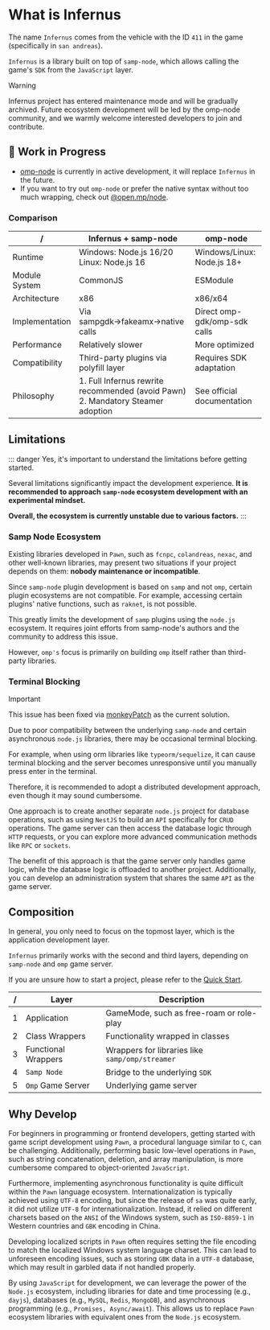 # What is Infernus

The name `Infernus` comes from the vehicle with the ID `411` in the game (specifically in `san andreas`).

`Infernus` is a library built on top of `samp-node`, which allows calling the game's `SDK` from the `JavaScript` layer.

> [!WARNING]
> Infernus project has entered maintenance mode and will be gradually archived. Future ecosystem development will be led by the omp-node community, and we warmly welcome interested developers to join and contribute.

## 🚧 Work in Progress

- [omp-node](https://github.com/omp-node) is currently in active development, it will replace `Infernus` in the future.
- If you want to try out `omp-node` or prefer the native syntax without too much wrapping, check out [@open.mp/node](https://github.com/omp-node/core).

### Comparison

| /              | Infernus + samp-node                                                               | omp-node                     |
| -------------- | ---------------------------------------------------------------------------------- | ---------------------------- |
| Runtime        | Windows: Node.js 16/20<br/>Linux: Node.js 16                                       | Windows/Linux: Node.js 18+   |
| Module System  | CommonJS                                                                           | ESModule                     |
| Architecture   | x86                                                                                | x86/x64                      |
| Implementation | Via sampgdk→fakeamx→native calls                                                   | Direct omp-gdk/omp-sdk calls |
| Performance    | Relatively slower                                                                  | More optimized               |
| Compatibility  | Third-party plugins via polyfill layer                                             | Requires SDK adaptation      |
| Philosophy     | 1. Full Infernus rewrite recommended (avoid Pawn)<br>2. Mandatory Steamer adoption | See official documentation   |

## Limitations

::: danger
Yes, it's important to understand the limitations before getting started.

Several limitations significantly impact the development experience. **It is recommended to approach `samp-node` ecosystem development with an experimental mindset.**

**Overall, the ecosystem is currently unstable due to various factors.**
:::

### Samp Node Ecosystem

Existing libraries developed in `Pawn`, such as `fcnpc`, `colandreas`, `nexac`, and other well-known libraries, may present two situations if your project depends on them: **nobody maintenance or incompatible**.

Since `samp-node` plugin development is based on `samp` and not `omp`, certain plugin ecosystems are not compatible. For example, accessing certain plugins' native functions, such as `raknet`, is not possible.

This greatly limits the development of `samp` plugins using the `node.js` ecosystem. It requires joint efforts from samp-node's authors and the community to address this issue.

However, `omp's` focus is primarily on building `omp` itself rather than third-party libraries.

### Terminal Blocking

> [!IMPORTANT]
> This issue has been fixed via [monkeyPatch](https://github.com/dockfries/infernus-starter/commit/b69583a607ce398131ba795007fe97af39104469) as the current solution.

Due to poor compatibility between the underlying `samp-node` and certain asynchronous `node.js` libraries, there may be occasional terminal blocking.

For example, when using orm libraries like `typeorm/sequelize`, it can cause terminal blocking and the server becomes unresponsive until you manually press enter in the terminal.

Therefore, it is recommended to adopt a distributed development approach, even though it may sound cumbersome.

One approach is to create another separate `node.js` project for database operations, such as using `NestJS` to build an `API` specifically for `CRUD` operations. The game server can then access the database logic through `HTTP` requests, or you can explore more advanced communication methods like `RPC` or `sockets`.

The benefit of this approach is that the game server only handles game logic, while the database logic is offloaded to another project. Additionally, you can develop an administration system that shares the same `API` as the game server.

## Composition

In general, you only need to focus on the topmost layer, which is the application development layer.

`Infernus` primarily works with the second and third layers, depending on `samp-node` and `omp` game server.

If you are unsure how to start a project, please refer to the [Quick Start](./quick-start).

| /   | Layer               | Description                                     |
| --- | ------------------- | ----------------------------------------------- |
| 1   | Application         | GameMode, such as free-roam or role-play        |
| 2   | Class Wrappers      | Functionality wrapped in classes                |
| 3   | Functional Wrappers | Wrappers for libraries like `samp/omp/streamer` |
| 4   | `Samp Node`         | Bridge to the underlying `SDK`                  |
| 5   | `Omp` Game Server   | Underlying game server                          |

## Why Develop

For beginners in programming or frontend developers, getting started with game script development using `Pawn`, a procedural language similar to `C`, can be challenging. Additionally, performing basic low-level operations in `Pawn`, such as string concatenation, deletion, and array manipulation, is more cumbersome compared to object-oriented `JavaScript`.

Furthermore, implementing asynchronous functionality is quite difficult within the `Pawn` language ecosystem. Internationalization is typically achieved using `UTF-8` encoding, but since the release of `sa` was quite early, it did not utilize `UTF-8` for internationalization. Instead, it relied on different charsets based on the `ANSI` of the Windows system, such as `ISO-8859-1` in Western countries and `GBK` encoding in China.

Developing localized scripts in `Pawn` often requires setting the file encoding to match the localized Windows system language charset. This can lead to unforeseen encoding issues, such as storing `GBK` data in a `UTF-8` database, which may result in garbled data if not handled properly.

By using `JavaScript` for development, we can leverage the power of the `Node.js` ecosystem, including libraries for date and time processing (e.g., `dayjs`), databases (e.g., `MySQL`, `Redis`, `MongoDB`), and asynchronous programming (e.g., `Promises, Async/await`). This allows us to replace `Pawn` ecosystem libraries with equivalent ones from the `Node.js` ecosystem.
